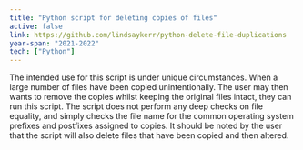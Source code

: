 ```yaml
---
title: "Python script for deleting copies of files"
active: false 
link: https://github.com/lindsaykerr/python-delete-file-duplications
year-span: "2021-2022"
tech: ["Python"]
---
```


The intended use for this script is under unique circumstances. When a large number of files have been copied unintentionally. The user may then wants to remove the copies whilst keeping the original files intact, they can run this script. The script does not perform any deep checks on file equality, and simply checks the file name for the common operating system prefixes and postfixes assigned to copies. It should be noted by the user that the script will also delete files that have been copied and then altered.